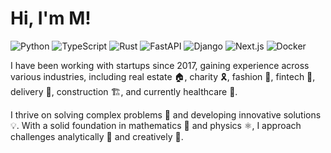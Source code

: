 # Hi, I'm M!

![Python](https://img.shields.io/badge/Python-black?logo=python&logoColor=FFD43B)
![TypeScript](https://img.shields.io/badge/TypeScript-black?logo=TypeScript&logoColor=3178C6)
![Rust](https://img.shields.io/badge/Rust-black?logo=rust&logoColor=white)
![FastAPI](https://img.shields.io/badge/FastAPI-black?logo=fastapi&logoColor=009688)
![Django](https://img.shields.io/badge/Django-black?logo=django&logoColor=44B78B)
![Next.js](https://img.shields.io/badge/Next.js-black?logo=next.js&logoColor=white)
![Docker](https://img.shields.io/badge/Docker-black?logo=docker&logoColor=2496ED)

I have been working with startups since 2017, gaining experience across various industries, including real estate 🏠, charity 🎗️, fashion 👗, fintech 🏦, delivery 🚚, construction 🏗️, and currently healthcare 🏥.

I thrive on solving complex problems 🧩 and developing innovative solutions 💡. With a solid foundation in mathematics 📐 and physics ⚛️, I approach challenges analytically 🧠 and creatively 🎨.
